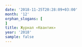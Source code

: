```yaml
---
date: '2018-11-25T20:28:09+03:00'
month: '12'
orphan_slogans: [
]
title: Журнал «Квантик»
year: '2018'
sample: false
---
```

